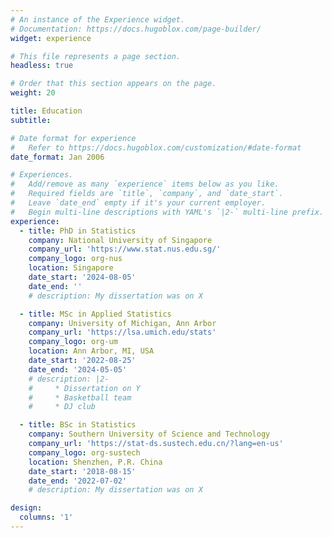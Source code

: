 ```yaml
---
# An instance of the Experience widget.
# Documentation: https://docs.hugoblox.com/page-builder/
widget: experience

# This file represents a page section.
headless: true

# Order that this section appears on the page.
weight: 20

title: Education
subtitle:

# Date format for experience
#   Refer to https://docs.hugoblox.com/customization/#date-format
date_format: Jan 2006

# Experiences.
#   Add/remove as many `experience` items below as you like.
#   Required fields are `title`, `company`, and `date_start`.
#   Leave `date_end` empty if it's your current employer.
#   Begin multi-line descriptions with YAML's `|2-` multi-line prefix.
experience:
  - title: PhD in Statistics
    company: National University of Singapore
    company_url: 'https://www.stat.nus.edu.sg/'
    company_logo: org-nus
    location: Singapore
    date_start: '2024-08-05'
    date_end: ''
    # description: My dissertation was on X

  - title: MSc in Applied Statistics
    company: University of Michigan, Ann Arbor
    company_url: 'https://lsa.umich.edu/stats'
    company_logo: org-um
    location: Ann Arbor, MI, USA
    date_start: '2022-08-25'
    date_end: '2024-05-05'
    # description: |2-
    #     * Dissertation on Y
    #     * Basketball team
    #     * DJ club

  - title: BSc in Statistics
    company: Southern University of Science and Technology
    company_url: 'https://stat-ds.sustech.edu.cn/?lang=en-us'
    company_logo: org-sustech
    location: Shenzhen, P.R. China
    date_start: '2018-08-15'
    date_end: '2022-07-02'
    # description: My dissertation was on X

design:
  columns: '1'
---
```

